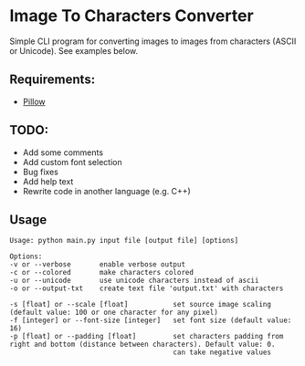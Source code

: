 # Image To Characters Converter

Simple CLI program for converting images to images from characters (ASCII or Unicode). See examples below.

## Requirements:
* [Pillow](https://pypi.org/project/Pillow/)

## TODO:
* Add some comments
* Add custom font selection
* Bug fixes
* Add help text
* Rewrite code in another language (e.g. C++)

## Usage
```
Usage: python main.py input file [output file] [options]

Options:
-v or --verbose       enable verbose output
-c or --colored       make characters colored
-u or --unicode       use unicode characters instead of ascii 
-o or --output-txt    create text file 'output.txt' with characters

-s [float] or --scale [float]           set source image scaling (default value: 100 or one character for any pixel)
-f [integer] or --font-size [integer]   set font size (default value: 16)
-p [float] or --padding [float]         set characters padding from right and bottom (distance between characters). Default value: 0. 
                                        can take negative values
```
